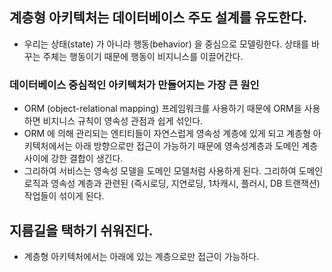 ## 계층형 아키텍처는 데이터베이스 주도 설계를 유도한다.

* 우리는 상태(state) 가 아니라 행동(behavior) 을 중심으로 모델링한다. 상태를 바꾸는 주체는 행동이기 때문에 행동이 비지니스를 이끌어간다.

### 데이터베이스 중심적인 아키텍처가 만들어지는 가장 큰 원인
* ORM (object-relational mapping) 프레임워크를 사용하기 때문에 ORM을 사용하면 비지니스 규칙이 영속성 관점과 쉽게 섞인다.
* ORM 에 의해 관리되는 엔티티들이 자연스럽게 영속성 계층에 있게 되고 계층형 아키텍처에서는 아래 방향으로만 접근이 가능하기 때문에 영속성계층과 도메인 계층 사이에 강한 결합이 생긴다.
* 그리하여 서비스는 영속성 모델을 도메인 모델처럼 사용하게 된다. 그리하여 도메인 로직과 영속성 계층과 관련된 (즉시로딩, 지연로딩, 1차캐시, 플러시, DB 트랜잭션) 작업들이 섞이게 된다.

## 지름길을 택하기 쉬워진다.
* 계층형 아키텍처에서는 아래에 있는 계층으로만 접근이 가능하다.